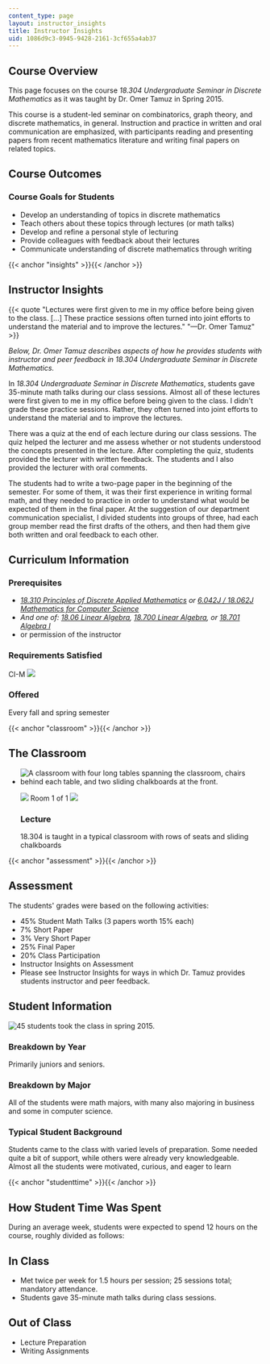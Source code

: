 ```yaml
---
content_type: page
layout: instructor_insights
title: Instructor Insights
uid: 1086d9c3-0945-9428-2161-3cf655a4ab37
---
```


Course Overview
---------------

This page focuses on the course _18.304 Undergraduate Seminar in Discrete Mathematics_ as it was taught by Dr. Omer Tamuz in Spring 2015.

This course is a student-led seminar on combinatorics, graph theory, and discrete mathematics, in general. Instruction and practice in written and oral communication are emphasized, with participants reading and presenting papers from recent mathematics literature and writing final papers on related topics.

Course Outcomes
---------------

### Course Goals for Students

*   Develop an understanding of topics in discrete mathematics
*   Teach others about these topics through lectures (or math talks)
*   Develop and refine a personal style of lecturing
*   Provide colleagues with feedback about their lectures
*   Communicate understanding of discrete mathematics through writing

{{< anchor "insights" >}}{{< /anchor >}}

Instructor Insights
-------------------

{{< quote "Lectures were first given to me in my office before being given to the class. [...] These practice sessions often turned into joint efforts to understand the material and to improve the lectures." "—Dr. Omer Tamuz" >}}

_Below, Dr. Omer Tamuz describes aspects of how he provides students with instructor and peer feedback in 18.304 Undergraduate Seminar in Discrete Mathematics._

In _18.304 Undergraduate Seminar in Discrete Mathematics_, students gave 35-minute math talks during our class sessions. Almost all of these lectures were first given to me in my office before being given to the class. I didn't grade these practice sessions. Rather, they often turned into joint efforts to understand the material and to improve the lectures. 

There was a quiz at the end of each lecture during our class sessions. The quiz helped the lecturer and me assess whether or not students understood the concepts presented in the lecture. After completing the quiz, students provided the lecturer with written feedback. The students and I also provided the lecturer with oral comments. 

The students had to write a two-page paper in the beginning of the semester. For some of them, it was their first experience in writing formal math, and they needed to practice in order to understand what would be expected of them in the final paper. At the suggestion of our department communication specialist, I divided students into groups of three, had each group member read the first drafts of the others, and then had them give both written and oral feedback to each other. 

Curriculum Information
----------------------

### Prerequisites

*   _[18.310 Principles of Discrete Applied Mathematics](/courses/18-310-principles-of-discrete-applied-mathematics-fall-2013/pages/index.htm) or_ _[6.042J / 18.062J Mathematics for Computer Science](/courses/6-042j-mathematics-for-computer-science-fall-2010/pages/index.htm)_
*   _And one of: [18.06 Linear Algebra](/courses/18-06sc-linear-algebra-fall-2011/pages/index.htm),_ _[18.700 Linear Algebra](/courses/18-700-linear-algebra-fall-2013/pages/index.htm), or_ _[18.701 Algebra I](/courses/18-701-algebra-i-fall-2010/pages/index.htm)_
*   or permission of the instructor

### Requirements Satisfied

CI-M ![](/images/educator/icon-question-cim.png)

### Offered

Every fall and spring semester

{{< anchor "classroom" >}}{{< /anchor >}}

The Classroom
-------------

*   ![A classroom with four long tables spanning the classroom, chairs behind each table, and two sliding chalkboards at the front.](BASEURL_PLACEHOLDER/resources/e17-128)
    
    ![](/images/educator/classroom_prev_dim.png) Room 1 of 1 ![](/images/educator/classroom_next_dim.png)
    
    ### Lecture
    
    18.304 is taught in a typical classroom with rows of seats and sliding chalkboards
    

{{< anchor "assessment" >}}{{< /anchor >}}

Assessment
----------

The students' grades were based on the following activities:

- 45% Student Math Talks (3 papers worth 15% each)
- 7% Short Paper
- 3% Very Short Paper
- 25% Final Paper
- 20% Class Participation
- Instructor Insights on Assessment
- Please see Instructor Insights for ways in which Dr. Tamuz provides students instructor and peer feedback.

Student Information
-------------------

![45 students took the class in spring 2015.](BASEURL_PLACEHOLDER/resources/45)

### Breakdown by Year

Primarily juniors and seniors.

### Breakdown by Major

All of the students were math majors, with many also majoring in business and some in computer science.

### Typical Student Background

Students came to the class with varied levels of preparation. Some needed quite a bit of support, while others were already very knowledgeable. Almost all the students were motivated, curious, and eager to learn

{{< anchor "studenttime" >}}{{< /anchor >}}

How Student Time Was Spent
--------------------------

During an average week, students were expected to spend 12 hours on the course, roughly divided as follows:

In Class
--------

*   Met twice per week for 1.5 hours per session; 25 sessions total; mandatory attendance.
*   Students gave 35-minute math talks during class sessions.

Out of Class
------------

*   Lecture Preparation
*   Writing Assignments